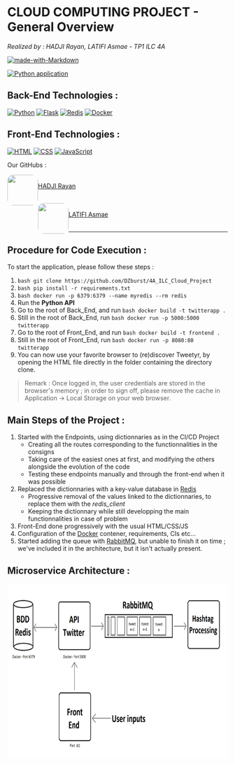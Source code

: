 # **CLOUD COMPUTING PROJECT - General Overview**

*Realized by : HADJI Rayan, LATIFI Asmae - TP1 ILC 4A*

[![made-with-Markdown](https://img.shields.io/badge/Made%20with-Markdown-1f425f.svg)](http://commonmark.org)

[![Python application](https://github.com/DZburst/4A_ILC_Cloud_Project/actions/workflows/build_app.yml/badge.svg)](https://github.com/DZburst/4A_ILC_Cloud_Project/actions/workflows/build_app.yml)

## Back-End Technologies :
[![Python](https://img.shields.io/badge/Python-3776AB?style=for-the-badge&logo=python&logoColor=white)](https://www.python.org/)
[![Flask](https://img.shields.io/badge/Flask-000000?style=for-the-badge&logo=flask&logoColor=white)](https://flask.palletsprojects.com/)
[![Redis](https://img.shields.io/badge/Redis-DC382D?style=for-the-badge&logo=redis&logoColor=white)](https://redis.io/)
[![Docker](https://img.shields.io/badge/Docker-2496ED?style=for-the-badge&logo=docker&logoColor=white)](https://www.docker.com/)  

## Front-End Technologies :
[![HTML](https://img.shields.io/badge/HTML5-E34F26?style=for-the-badge&logo=html5&logoColor=white)](https://developer.mozilla.org/en-US/docs/Web/Guide/HTML/HTML5)
[![CSS](https://img.shields.io/badge/CSS3-1572B6?style=for-the-badge&logo=css3&logoColor=white)](https://developer.mozilla.org/en-US/docs/Web/CSS)
[![JavaScript](https://img.shields.io/badge/JavaScript-F7DF1E?style=for-the-badge&logo=javascript&logoColor=black)](https://developer.mozilla.org/en-US/docs/Web/JavaScript)

Our GitHubs : 

<a href="url">[<img src="https://avatars.githubusercontent.com/u/115188188?v=4" align="left" height="70" width="70" style="border-radius: 20%;"><br>HADJI Rayan](https://github.com/DZburst)</a>
<br>
<br>

<a href="url">[<img src="https://avatars.githubusercontent.com/u/116982968?v=4" align="left" height="70" width="70" style="border-radius: 20%;"><br>LATIFI Asmae](https://github.com/Asmlatg)</a>
<br> 
<br> 

---

## Procedure for Code Execution :

  To start the application, please follow these steps :

  1. ```bash git clone https://github.com/DZburst/4A_ILC_Cloud_Project```
  2. ```bash pip install -r requirements.txt```
  3. ```bash docker run -p 6379:6379 --name myredis --rm redis```
  4. Run the **Python API**
  5. Go to the root of Back_End, and run ```bash docker build -t twitterapp .```
  6. Still in the root of Back_End, run ```bash docker run -p 5000:5000 twitterapp```
  7. Go to the root of Front_End, and run ```bash docker build -t frontend .```
  8. Still in the root of Front_End, run ```bash docker run -p 8080:80 twitterapp```
  9. You can now use your favorite browser to (re)discover Tweetyr, by opening the HTML file directly in the folder containing the directory clone.

  > Remark : Once logged in, the user credentials are stored in the browser's memory ; in order to sign off, please remove the cache in Application -> Local Storage on your web browser.


## Main Steps of the Project :

1. Started with the Endpoints, using dictionnaries as in the CI/CD Project
    - Creating all the routes corresponding to the functionnalities in the consigns
    - Taking care of the easiest ones at first, and modifying the others alongside the evolution of the code
    - Testing these endpoints manually and through the front-end when it was possible
2. Replaced the dictionnaries with a key-value database in [Redis](https://redis.io/)
    - Progressive removal of the values linked to the dictionnaries, to replace them with the *redis_client*
    - Keeping the dictionnary while still developping the main functionnalities in case of problem
3. Front-End done progressively with the usual HTML/CSS/JS
4. Configuration of the [Docker](https://www.docker.com/) contener, requirements, CIs etc...
5. Started adding the queue with [RabbitMQ](https://www.rabbitmq.com/), but unable to finish it on time ; we've included it in the architecture, but it isn't actually present.

## Microservice Architecture :

<img src="./MicroserviceArchitecture.png" alt="Microservice Architecture" style="height: 400px; width:750px;"/>
